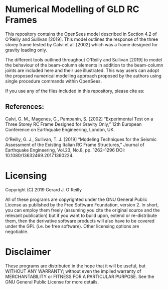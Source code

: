 # Numerical Modelling of GLD RC Frames

This repository contains the OpenSees model described in Section 4.2 of O'Reilly and Sullivan [2019]. This model outlines the response of the three storey frame tested by Calvi et al. [2002] which was a frame designed for gravity loading only.

The different tools outlined throughout O'Reilly and Sullivan [2019] to model the behaviour of the beam-column elements in addition to the beam-column joints are included here and their use illustrated. This way users can adopt the proposed numerical modelling approach proposed by the authors using single procedure commands within OpenSees.

If you use any of the files included in this repository, please cite as:


## References:

Calvi, G. M., Magenes, G., Pampanin, S. [2002] “Experimental Test on a Three Storey RC Frame Designed for Gravity Only,” 12th European Conference on Earthquake Engineering, London, UK.

O’Reilly, G. J., Sullivan, T. J. [2019] “Modeling Techniques for the Seismic Assessment of the Existing Italian RC Frame Structures,” Journal of Earthquake Engineering, Vol.23, No.8, pp. 1262–1296 DOI: 10.1080/13632469.2017.1360224.

# Licensing
Copyright (C) 2019  Gerard J. O'Reilly

All of these programs are copyrighted under the GNU General Public License as published by the Free Software Foundation, version 2. In short, you can employ them freely (assuming you cite the original source and the relevant publication) but if you want to build upon, extend or re-distribute them, then the derivative software products will also have to be covered under the GPL (i.e. be free software). Other licensing options are negotiable.

# Disclaimer
These programs are distributed in the hope that it will be useful, but WITHOUT ANY WARRANTY; without even the implied warranty of MERCHANTABILITY or FITNESS FOR A PARTICULAR PURPOSE. See the GNU General Public License for more details.
